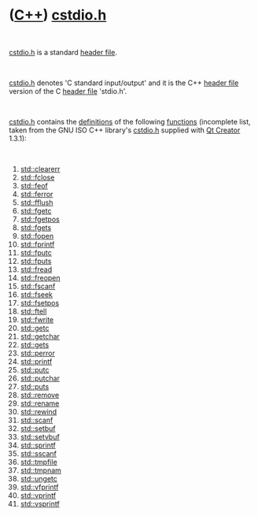 
 

 

 

 

 

([C++](Cpp.md)) [cstdio.h](CppCstdioH.md)
===========================================

 

[cstdio.h](CppCstdioH.md) is a standard [header
file](CppHeaderFile.md).

 

[cstdio.h](CppCstdioH.md) denotes 'C standard input/output' and it is
the C++ [header file](CppHeaderFile.md) version of the C [header
file](CppHeaderFile.md) 'stdio.h'.

 

[cstdio.h](CppCstdioH.md) contains the [definitions](CppDefinition.md)
of the following [functions](CppFunction.md) (incomplete list, taken
from the GNU ISO C++ library's [cstdio.h](CppCstdioH.md) supplied with
[Qt Creator](CppQtCreator.md) 1.3.1):

 

1.  [std::clearerr](CppClearerr.md)
2.  [std::fclose](CppStdFclose.md)
3.  [std::feof](CppStdFeof.md)
4.  [std::ferror](CppStdFerror.md)
5.  [std::fflush](CppStdFflush.md)
6.  [std::fgetc](CppStdFgetc.md)
7.  [std::fgetpos](CppStdFgetpos.md)
8.  [std::fgets](CppFgets.md)
9.  [std::fopen](CppStdFopen.md)
10. [std::fprintf](CppFprintf.md)
11. [std::fputc](CppStdFputc.md)
12. [std::fputs](CppStdFputs.md)
13. [std::fread](CppStdFread.md)
14. [std::freopen](CppStdFreopen.md)
15. [std::fscanf](CppFscanf.md)
16. [std::fseek](CppStdFseek.md)
17. [std::fsetpos](CppFsetpos.md)
18. [std::ftell](CppStdFtell.md)
19. [std::fwrite](CppFwrite.md)
20. [std::getc](CppStdGetc.md)
21. [std::getchar](CppStdGetchar.md)
22. [std::gets](CppStdGets.md)
23. [std::perror](CppPerror.md)
24. [std::printf](CppStdPrintf.md)
25. [std::putc](CppStdPutc.md)
26. [std::putchar](CppStdPutchar.md)
27. [std::puts](CppStdPuts.md)
28. [std::remove](CppStdRemove.md)
29. [std::rename](CppStdRename.md)
30. [std::rewind](CppRewind.md)
31. [std::scanf](CppStdScanf.md)
32. [std::setbuf](CppSetbuf.md)
33. [std::setvbuf](CppSetvbuf.md)
34. [std::sprintf](CppSprintf.md)
35. [std::sscanf](CppSscanf.md)
36. [std::tmpfile](CppStdTmpfile.md)
37. [std::tmpnam](CppStdTmpnam.md)
38. [std::ungetc](CppUngetc.md)
39. [std::vfprintf](CppVfprintf.md)
40. [std::vprintf](CppVprintf.md)
41. [std::vsprintf](CppVsprintf.md)

 

 

 

 

 

 

